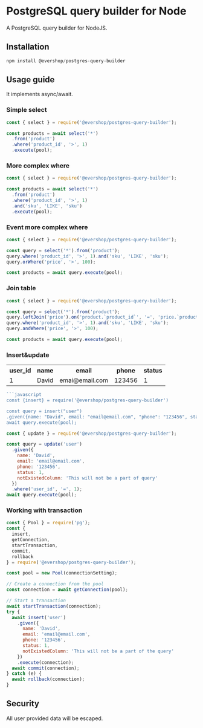 # PostgreSQL query builder for Node

A PostgreSQL query builder for NodeJS.

## Installation

```javascript
npm install @evershop/postgres-query-builder
```

## Usage guide

It implements async/await.

### Simple select

```javascript
const { select } = require('@evershop/postgres-query-builder');

const products = await select('*')
  .from('product')
  .where('product_id', '>', 1)
  .execute(pool);
```

### More complex where

```javascript
const { select } = require('@evershop/postgres-query-builder');

const products = await select('*')
  .from('product')
  .where('product_id', '>', 1)
  .and('sku', 'LIKE', 'sku')
  .execute(pool);
```

### Event more complex where

```javascript
const { select } = require('@evershop/postgres-query-builder');

const query = select('*').from('product');
query.where('product_id', '>', 1).and('sku', 'LIKE', 'sku');
query.orWhere('price', '>', 100);

const products = await query.execute(pool);
```

### Join table

```javascript
const { select } = require('@evershop/postgres-query-builder');

const query = select('*').from('product');
query.leftJoin('price').on('product.`product_id`', '=', 'price.`product_id`');
query.where('product_id', '>', 1).and('sku', 'LIKE', 'sku');
query.andWhere('price', '>', 100);

const products = await query.execute(pool);
```

### Insert&update

<table>
<tr>
<th> user_id </th>
<th> name </th>
<th> email </th>
<th> phone </th>
<th> status </th>
</tr>
<tr>
<td>
  1
</td>
<td>
  David
</td>
<td>
  emai@email.com
</td>
<td>
  123456
</td>
<td>
  1
</td>
</tr>
</table>

````javascript
```javascript
const {insert} = require('@evershop/postgres-query-builder')

const query = insert("user")
.given({name: "David", email: "email@email.com", "phone": "123456", status: 1, notExistedColumn: "This will not be a part of the query"});
await query.execute(pool);
````

```javascript
const { update } = require('@evershop/postgres-query-builder');

const query = update('user')
  .given({
    name: 'David',
    email: 'email@email.com',
    phone: '123456',
    status: 1,
    notExistedColumn: 'This will not be a part of query'
  })
  .where('user_id', '=', 1);
await query.execute(pool);
```

### Working with transaction

```javascript
const { Pool } = require('pg');
const {
  insert,
  getConnection,
  startTransaction,
  commit,
  rollback
} = require('@evershop/postgres-query-builder');

const pool = new Pool(connectionSetting);

// Create a connection from the pool
const connection = await getConnection(pool);

// Start a transaction
await startTransaction(connection);
try {
  await insert('user')
    .given({
      name: 'David',
      email: 'email@email.com',
      phone: '123456',
      status: 1,
      notExistedColumn: 'This will not be a part of the query'
    })
    .execute(connection);
  await commit(connection);
} catch (e) {
  await rollback(connection);
}
```

## Security

All user provided data will be escaped.
